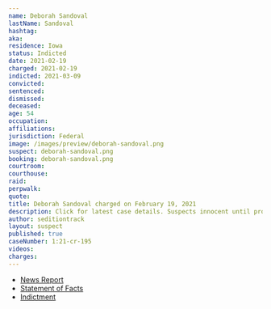 ```yaml
---
name: Deborah Sandoval
lastName: Sandoval
hashtag:
aka:
residence: Iowa
status: Indicted
date: 2021-02-19
charged: 2021-02-19
indicted: 2021-03-09
convicted: 
sentenced: 
dismissed: 
deceased:
age: 54
occupation:
affiliations:
jurisdiction: Federal
image: /images/preview/deborah-sandoval.png
suspect: deborah-sandoval.png
booking: deborah-sandoval.png
courtroom:
courthouse:
raid:
perpwalk:
quote:
title: Deborah Sandoval charged on February 19, 2021
description: Click for latest case details. Suspects innocent until proven guilty.
author: seditiontrack
layout: suspect
published: true
caseNumber: 1:21-cr-195
videos:
charges:
---
```

- [News Report](https://www.desmoinesregister.com/story/news/crime-and-courts/2021/02/19/capitol-riot-arrests-iowa-mother-and-son-face-charges-jan-6-riot-deborah-sandoval-salvador-sandoval/4515346001/)
- [Statement of Facts](https://www.justice.gov/usao-dc/case-multi-defendant/file/1379251/download)
- [Indictment](https://www.justice.gov/usao-dc/case-multi-defendant/file/1379241/download)
